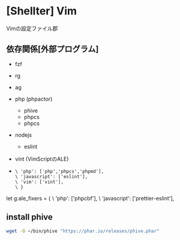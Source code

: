 # [Shellter] Vim

Vimの設定ファイル郡

## 依存関係[外部プログラム]

- fzf
- rg
- ag

- php (phpactor)
  - phive
  - phpcs
  - phpcs
- nodejs
  - eslint
- vint (VimScriptのALE)
-
      \ 'php': ['php','phpcs','phpmd'],
      \ 'javascript': ['eslint'],
      \ 'vim': ['vint'],
      \ }
let g:ale_fixers = {
      \ 'php': ['phpcbf'],
      \ 'javascript': ['prettier-eslint'],

## install phive
```sh
wget -O ~/bin/phive "https://phar.io/releases/phive.phar"
```

